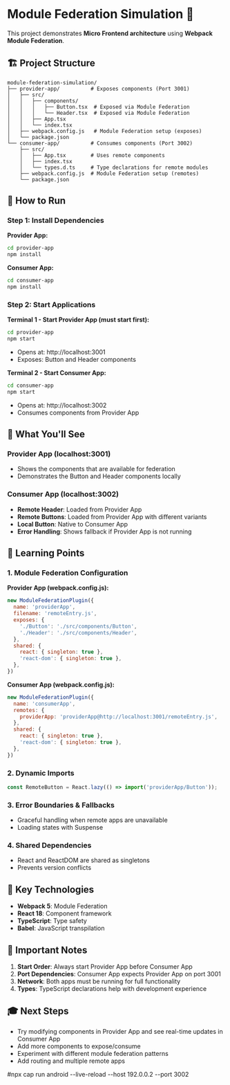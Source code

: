 # Module Federation Simulation 🚀

This project demonstrates **Micro Frontend architecture** using **Webpack Module Federation**.

## 🏗️ Project Structure

```
module-federation-simulation/
├── provider-app/          # Exposes components (Port 3001)
│   ├── src/
│   │   ├── components/
│   │   │   ├── Button.tsx  # Exposed via Module Federation
│   │   │   └── Header.tsx  # Exposed via Module Federation
│   │   ├── App.tsx
│   │   └── index.tsx
│   ├── webpack.config.js   # Module Federation setup (exposes)
│   └── package.json
└── consumer-app/          # Consumes components (Port 3002)
    ├── src/
    │   ├── App.tsx        # Uses remote components
    │   ├── index.tsx
    │   └── types.d.ts     # Type declarations for remote modules
    ├── webpack.config.js  # Module Federation setup (remotes)
    └── package.json
```

## 🚀 How to Run

### Step 1: Install Dependencies

**Provider App:**
```bash
cd provider-app
npm install
```

**Consumer App:**
```bash
cd consumer-app
npm install
```

### Step 2: Start Applications

**Terminal 1 - Start Provider App (must start first):**
```bash
cd provider-app
npm start
```
- Opens at: http://localhost:3001
- Exposes: Button and Header components

**Terminal 2 - Start Consumer App:**
```bash
cd consumer-app
npm start
```
- Opens at: http://localhost:3002
- Consumes components from Provider App

## 🎯 What You'll See

### Provider App (localhost:3001)
- Shows the components that are available for federation
- Demonstrates the Button and Header components locally

### Consumer App (localhost:3002)
- **Remote Header**: Loaded from Provider App
- **Remote Buttons**: Loaded from Provider App with different variants
- **Local Button**: Native to Consumer App
- **Error Handling**: Shows fallback if Provider App is not running

## 🧠 Learning Points

### 1. **Module Federation Configuration**

**Provider App (webpack.config.js):**
```javascript
new ModuleFederationPlugin({
  name: 'providerApp',
  filename: 'remoteEntry.js',
  exposes: {
    './Button': './src/components/Button',
    './Header': './src/components/Header',
  },
  shared: {
    react: { singleton: true },
    'react-dom': { singleton: true },
  },
})
```

**Consumer App (webpack.config.js):**
```javascript
new ModuleFederationPlugin({
  name: 'consumerApp',
  remotes: {
    providerApp: 'providerApp@http://localhost:3001/remoteEntry.js',
  },
  shared: {
    react: { singleton: true },
    'react-dom': { singleton: true },
  },
})
```

### 2. **Dynamic Imports**
```javascript
const RemoteButton = React.lazy(() => import('providerApp/Button'));
```

### 3. **Error Boundaries & Fallbacks**
- Graceful handling when remote apps are unavailable
- Loading states with Suspense

### 4. **Shared Dependencies**
- React and ReactDOM are shared as singletons
- Prevents version conflicts

## 🔧 Key Technologies

- **Webpack 5**: Module Federation
- **React 18**: Component framework
- **TypeScript**: Type safety
- **Babel**: JavaScript transpilation

## 🚨 Important Notes

1. **Start Order**: Always start Provider App before Consumer App
2. **Port Dependencies**: Consumer App expects Provider App on port 3001
3. **Network**: Both apps must be running for full functionality
4. **Types**: TypeScript declarations help with development experience

## 🎓 Next Steps

- Try modifying components in Provider App and see real-time updates in Consumer App
- Add more components to expose/consume
- Experiment with different module federation patterns
- Add routing and multiple remote apps


#npx cap run android --live-reload --host 192.0.0.2 --port 3002